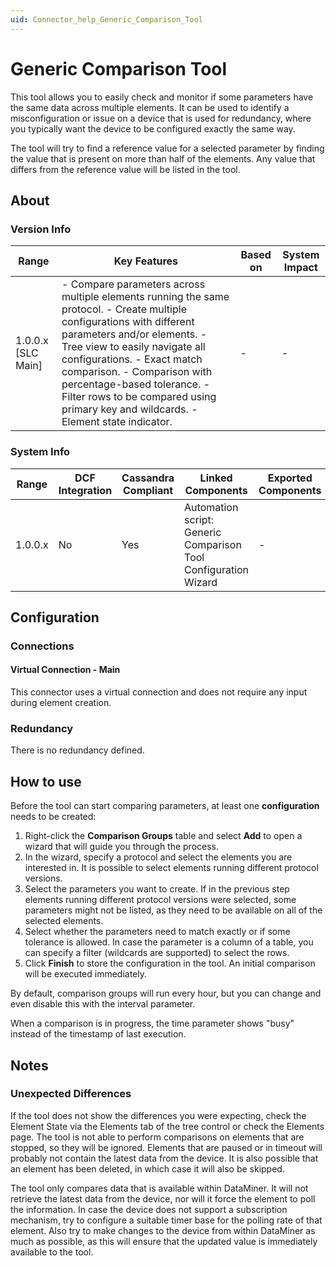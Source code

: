 ```yaml
---
uid: Connector_help_Generic_Comparison_Tool
---
```


# Generic Comparison Tool

This tool allows you to easily check and monitor if some parameters have the same data across multiple elements. It can be used to identify a misconfiguration or issue on a device that is used for redundancy, where you typically want the device to be configured exactly the same way.

The tool will try to find a reference value for a selected parameter by finding the value that is present on more than half of the elements. Any value that differs from the reference value will be listed in the tool.

## About

### Version Info

| **Range**            | **Key Features**                                                                                                                                                                                                                                                                                                                                                          | **Based on** | **System Impact** |
|----------------------|---------------------------------------------------------------------------------------------------------------------------------------------------------------------------------------------------------------------------------------------------------------------------------------------------------------------------------------------------------------------------|--------------|-------------------|
| 1.0.0.x \[SLC Main\] | \- Compare parameters across multiple elements running the same protocol. - Create multiple configurations with different parameters and/or elements. - Tree view to easily navigate all configurations. - Exact match comparison. - Comparison with percentage-based tolerance. - Filter rows to be compared using primary key and wildcards. - Element state indicator. | \-           | \-                |

### System Info

| **Range** | **DCF Integration** | **Cassandra Compliant** | **Linked Components**                                           | **Exported Components** |
|-----------|---------------------|-------------------------|-----------------------------------------------------------------|-------------------------|
| 1.0.0.x   | No                  | Yes                     | Automation script: Generic Comparison Tool Configuration Wizard | \-                      |

## Configuration

### Connections

#### Virtual Connection - Main

This connector uses a virtual connection and does not require any input during element creation.

### Redundancy

There is no redundancy defined.

## How to use

Before the tool can start comparing parameters, at least one **configuration** needs to be created:

1.  Right-click the **Comparison Groups** table and select **Add** to open a wizard that will guide you through the process.
2.  In the wizard, specify a protocol and select the elements you are interested in. It is possible to select elements running different protocol versions.
3.  Select the parameters you want to create. If in the previous step elements running different protocol versions were selected, some parameters might not be listed, as they need to be available on all of the selected elements.
4.  Select whether the parameters need to match exactly or if some tolerance is allowed. In case the parameter is a column of a table, you can specify a filter (wildcards are supported) to select the rows.
5.  Click **Finish** to store the configuration in the tool. An initial comparison will be executed immediately.

By default, comparison groups will run every hour, but you can change and even disable this with the interval parameter.

When a comparison is in progress, the time parameter shows "busy" instead of the timestamp of last execution.

## Notes

### Unexpected Differences

If the tool does not show the differences you were expecting, check the Element State via the Elements tab of the tree control or check the Elements page. The tool is not able to perform comparisons on elements that are stopped, so they will be ignored. Elements that are paused or in timeout will probably not contain the latest data from the device. It is also possible that an element has been deleted, in which case it will also be skipped.

The tool only compares data that is available within DataMiner. It will not retrieve the latest data from the device, nor will it force the element to poll the information. In case the device does not support a subscription mechanism, try to configure a suitable timer base for the polling rate of that element. Also try to make changes to the device from within DataMiner as much as possible, as this will ensure that the updated value is immediately available to the tool.
